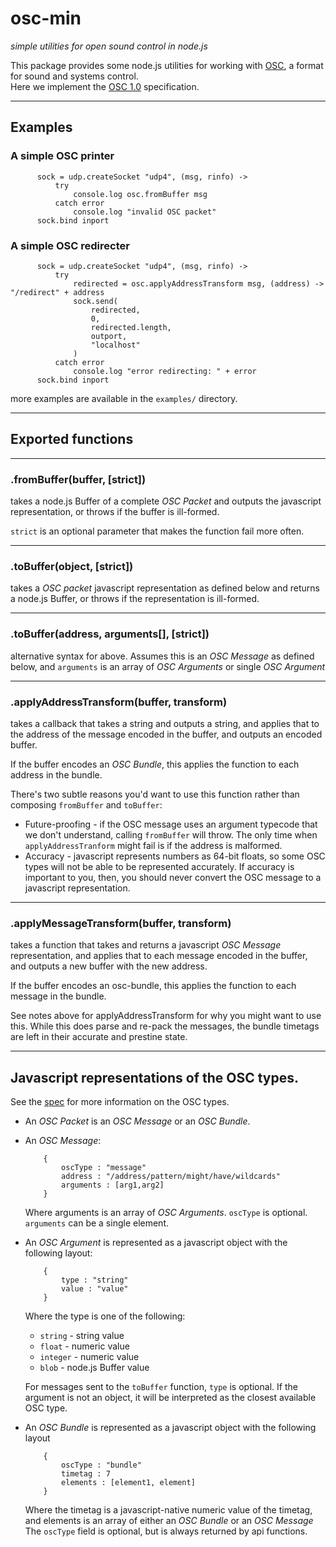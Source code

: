 # osc-min

_simple utilities for open sound control in node.js_

This package provides some node.js utilities for working with 
[OSC](http://opensoundcontrol.org/), a format for sound and systems control.  
Here we implement the [OSC 1.0][spec] specification.  

----
## Examples
### A simple OSC printer

          sock = udp.createSocket "udp4", (msg, rinfo) ->
              try
                  console.log osc.fromBuffer msg
              catch error
                  console.log "invalid OSC packet"
          sock.bind inport
          
### A simple OSC redirecter

          sock = udp.createSocket "udp4", (msg, rinfo) ->
              try
                  redirected = osc.applyAddressTransform msg, (address) -> "/redirect" + address
                  sock.send(
                      redirected,
                      0,
                      redirected.length,
                      outport,
                      "localhost"
                  )
              catch error
                  console.log "error redirecting: " + error
          sock.bind inport


more examples are available in the `examples/` directory.

----
## Exported functions

------
### .fromBuffer(buffer, [strict])
takes a node.js Buffer of a complete _OSC Packet_ and 
outputs the javascript representation, or throws if the buffer is ill-formed.

`strict` is an optional parameter that makes the function fail more often.

----
### .toBuffer(object, [strict])
takes a _OSC packet_ javascript representation as defined below and returns
a node.js Buffer, or throws if the representation is ill-formed.

----
### .toBuffer(address, arguments[], [strict])
alternative syntax for above.  Assumes this is an _OSC Message_ as defined below, 
and `arguments` is an array of _OSC Arguments_ or single _OSC Argument_

----
### .applyAddressTransform(buffer, transform)
takes a callback that takes a string and outputs a string,
and applies that to the address of the message encoded in the buffer,
and outputs an encoded buffer.

If the buffer encodes an _OSC Bundle_, this applies the function to each address 
in the bundle.

There's two subtle reasons you'd want to use this function rather than 
composing `fromBuffer` and `toBuffer`:
  - Future-proofing - if the OSC message uses an argument typecode that
    we don't understand, calling `fromBuffer` will throw.  The only time
    when `applyAddressTranform` might fail is if the address is malformed.
  - Accuracy - javascript represents numbers as 64-bit floats, so some
    OSC types will not be able to be represented accurately.  If accuracy
    is important to you, then, you should never convert the OSC message to a
    javascript representation.

----
### .applyMessageTransform(buffer, transform)
takes a function that takes and returns a javascript _OSC Message_ representation,
and applies that to each message encoded in the buffer,
and outputs a new buffer with the new address.

If the buffer encodes an osc-bundle, this applies the function to each message 
in the bundle.

See notes above for applyAddressTransform for why you might want to use this.
While this does parse and re-pack the messages, the bundle timetags are left
in their accurate and prestine state.

----
## Javascript representations of the OSC types.  
See the [spec][spec] for more information on the OSC types.

+ An _OSC Packet_ is an _OSC Message_ or an _OSC Bundle_.

+ An _OSC Message_:

          {
              oscType : "message"
              address : "/address/pattern/might/have/wildcards"
              arguments : [arg1,arg2]
          }

   Where arguments is an array of _OSC Arguments_.  `oscType` is optional.
   `arguments` can be a single element.

+ An _OSC Argument_ is represented as a javascript object with the following layout:

          {
              type : "string"
              value : "value"
          }

   Where the type is one of the following:

   + `string` - string value
   + `float` - numeric value
   + `integer` - numeric value
   + `blob` - node.js Buffer value


   For messages sent to the `toBuffer` function, `type` is optional.
   If the argument is not an object, it will be interpreted as the closest
   available OSC type.

+ An _OSC Bundle_ is represented as a javascript object with the following layout

          {
              oscType : "bundle"
              timetag : 7
              elements : [element1, element]
          }

  Where the timetag is a javascript-native numeric value of the timetag,
  and elements is an array of either an _OSC Bundle_ or an _OSC Message_
  The `oscType` field is optional, but is always returned by api functions.

[spec]: [http://opensoundcontrol.org/spec-1_0]

